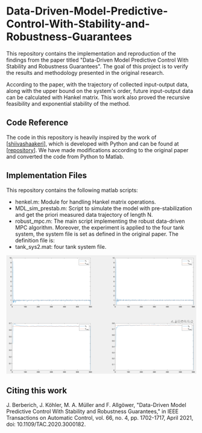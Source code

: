# Data-Driven-Model-Predictive-Control-With-Stability-and-Robustness-Guarantees
This repository contains the implementation and reproduction of the findings from the paper titled "Data-Driven Model Predictive Control With Stability and Robustness Guarantees". The goal of this project is to verify the results and methodology presented in the original research.

According to the paper, with the trajectory of collected input-output data, along with the upper bound on the system's order, future input-output data can be calculated with Hankel matrix. This work also proved the recursive feasibility and exponential stability of the method.

## Code Reference
The code in this repository is heavily inspired by the work of [[shiivashaakeri](https://github.com/shiivashaakeri)], which is developed with Python and can be found at [[repository](https://github.com/shiivashaakeri/Data-Driven-Model-Predictive-Control-MPC-with-Stability-and-Robustness-Guarantees)]. We have made modifications according to the original paper and converted the code from Python to Matlab.

## Implementation Files
This repository contains the following matlab scripts:
- henkel.m: Module for handling Hankel matrix operations.
- MDL_sim_prestab.m: Script to simulate the model with pre-stabilization and get the priori measured data trajectory of length N. 
- robust_mpc.m: The main script implementing the robust data-driven MPC algorithm.
Moreover, the experiment is applied to the four tank system, the system file is set as defined in the original paper. The definition file is:
- tank_sys2.mat: four tank system file.
<img src="https://github.com/fionatulu/Data-Driven-Model-Predictive-Control-With-Stability-and-Robustness-Guarantees/blob/main/result.png" alt="Result" title="Experiment Result" width="1000"/>

## Citing this work
J. Berberich, J. Köhler, M. A. Müller and F. Allgöwer, "Data-Driven Model Predictive Control With Stability and Robustness Guarantees," in IEEE Transactions on Automatic Control, vol. 66, no. 4, pp. 1702-1717, April 2021, doi: 10.1109/TAC.2020.3000182.

